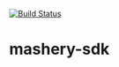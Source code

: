 [![Build Status](https://travis-ci.org/afklm/mashery-sdk.svg?branch=master)](https://travis-ci.org/afklm/mashery-sdk)

# mashery-sdk


